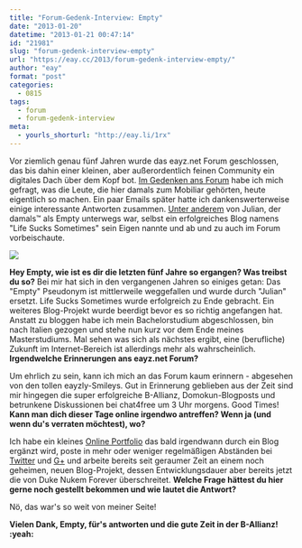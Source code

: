 ```yaml
---
title: "Forum-Gedenk-Interview: Empty"
date: "2013-01-20"
datetime: "2013-01-21 00:47:14"
id: "21981"
slug: "forum-gedenk-interview-empty"
url: "https://eay.cc/2013/forum-gedenk-interview-empty/"
author: "eay"
format: "post"
categories:
  - 0815
tags:
  - forum
  - forum-gedenk-interview
meta:
  - yourls_shorturl: "http://eay.li/1rx"
---
```


Vor ziemlich genau fünf Jahren wurde das eayz.net Forum geschlossen, das bis dahin einer kleinen, aber außerordentlich feinen Community ein digitales Dach über dem Kopf bot. [Im Gedenken ans Forum](//eay.cc/2013/remembering-das-forum/) habe ich mich gefragt, was die Leute, die hier damals zum Mobiliar gehörten, heute eigentlich so machen. Ein paar Emails später hatte ich dankenswerterweise einige interessante Antworten zusammen. [Unter anderem](//eay.cc/tag/forum-gedenk-interview/) von Julian, der damals™ als Empty unterwegs war, selbst ein erfolgreiches Blog namens "Life Sucks Sometimes" sein Eigen nannte und ab und zu auch im Forum vorbeischaute.

![](https://eay.cc/uploads/2013/forum_interview_empty.jpg)

**Hey Empty, wie ist es dir die letzten fünf Jahre so ergangen? Was treibst du so?** Bei mir hat sich in den vergangenen Jahren so einiges getan: Das "Empty" Pseudonym ist mittlerweile weggefallen und wurde durch "Julian" ersetzt. Life Sucks Sometimes wurde erfolgreich zu Ende gebracht. Ein weiteres Blog-Projekt wurde beerdigt bevor es so richtig angefangen hat. Anstatt zu bloggen habe ich mein Bachelorstudium abgeschlossen, bin nach Italien gezogen und stehe nun kurz vor dem Ende meines Masterstudiums. Mal sehen was sich als nächstes ergibt, eine (berufliche) Zukunft im Internet-Bereich ist allerdings mehr als wahrscheinlich. **Irgendwelche Erinnerungen ans eayz.net Forum?**

Um ehrlich zu sein, kann ich mich an das Forum kaum erinnern - abgesehen von den tollen eayzly-Smileys. Gut in Erinnerung geblieben aus der Zeit sind mir hingegen die super erfolgreiche B-Allianz, Domokun-Blogposts und betrunkene Diskussionen bei chat4free um 3 Uhr morgens. Good Times! **Kann man dich dieser Tage online irgendwo antreffen? Wenn ja (und wenn du's verraten möchtest), wo?**

Ich habe ein kleines [Online Portfolio](http://www.julianlehr.com/) das bald irgendwann durch ein Blog ergänzt wird, poste in mehr oder weniger regelmäßigen Abständen bei [Twitter](https://twitter.com/iamjulianx) und [G+](https://plus.google.com/101801852567428264239/posts) und arbeite bereits seit geraumer Zeit an einem noch geheimen, neuen Blog-Projekt, dessen Entwicklungsdauer aber bereits jetzt die von Duke Nukem Forever überschreitet. **Welche Frage hättest du hier gerne noch gestellt bekommen und wie lautet die Antwort?**

Nö, das war's so weit von meiner Seite!

**Vielen Dank, Empty, für's antworten und die gute Zeit in der B-Allianz! :yeah:**
